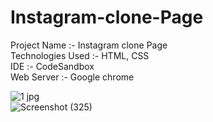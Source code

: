 # Instagram-clone-Page
Project Name :- Instagram clone Page <br>
Technologies Used :- HTML, CSS <br>
IDE :- CodeSandbox <br>
Web Server :- Google chrome <br>

![1 jpg](https://user-images.githubusercontent.com/79346701/192041572-c198e323-b9c6-4971-b3a6-ec589b9f01b7.png) <br>
![Screenshot (325)](https://user-images.githubusercontent.com/79346701/192042449-c7d924d6-d7ee-40e0-a95e-df0af2c38aab.png)
